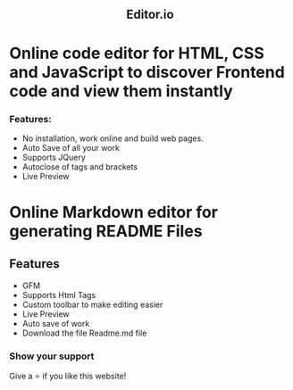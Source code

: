 <div align="center">

## Editor.io
</div>

# Online code editor for HTML, CSS and JavaScript to discover Frontend code and view them instantly

### Features:

- No installation, work online and build web pages.
- Auto Save of all your work
- Supports JQuery
- Autoclose of tags and brackets
- Live Preview

# Online Markdown editor for generating README Files

## Features

- GFM
- Supports Html Tags
- Custom toolbar to make editing easier
- Live Preview
- Auto save of work
- Download the file Readme.md file

### Show your support

Give a ⭐ if you like this website!
